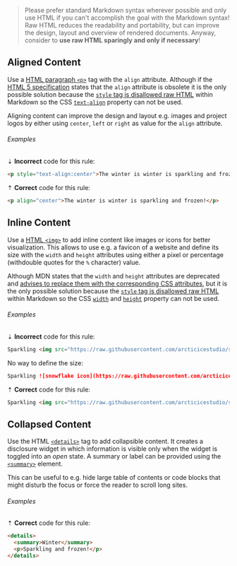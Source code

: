 > Please prefer standard Markdown syntax wherever possible and only use HTML if you can't accomplish the goal with the Markdown syntax! Raw HTML reduces the readability and portability, but can improve the design, layout and overview of rendered documents.
> Anyway, consider to **use raw HTML sparingly and only if necessary**!

## Aligned Content

Use a [HTML paragraph `<p>`][mdn-html-element-p] tag with the `align` attribute. Although if the [HTML 5 specification][w3-html5-spec-element-p] states that the `align` attribute is obsolete it is the only possible solution because the [`style` tag is disallowed raw HTML][gfm-spec-disallowed_raw_html] within Markdown so the CSS [`text-align`][mdn-css-text-align] property can not be used.

Aligning content can improve the design and layout e.g. images and project logos by either using `center`, `left` or `right` as value for the `align` attribute.

###### Examples

⇣ **Incorrect** code for this rule:

```markdown
<p style="text-align:center">The winter is winter is sparkling and frozen!</p>
````

⇡ **Correct** code for this rule:

```markdown
<p align="center">The winter is winter is sparkling and frozen!</p>
````

## Inline Content

Use a [HTML `<img>`][mdn-html-element-img] to add inline content like images or icons for better visualization. This allows to use e.g. a favicon of a website and define its size with the `width` and `height` attributes using either a pixel or percentage (withdouble quotes for the `%` character) value.

Although MDN states that the `width` and `height` attributes are deprecated and [advises to replace them with the corresponding CSS attributes][mdn-html-attributes], but it is the only possible solution because the [`style` tag is disallowed raw HTML][gfm-spec-disallowed_raw_html] within Markdown so the CSS [`width`][mdn-css-width] and [`height`][mdn-css-height] property can not be used.

###### Examples

⇣ **Incorrect** code for this rule:

```markdown
Sparkling <img src="https://raw.githubusercontent.com/arcticicestudio/styleguide-markdown/develop/src/assets/snowflake.png" style="text-align:center;width:16;height:16"/> snowflakes falling down in the winter!
````

No way to define the size:

```markdown
Sparkling ![snowflake icon](https://raw.githubusercontent.com/arcticicestudio/styleguide-markdown/develop/src/assets/snowflake.png) snowflakes falling down in the winter!
````

⇡ **Correct** code for this rule:

```markdown
Sparkling <img src="https://raw.githubusercontent.com/arcticicestudio/styleguide-markdown/develop/src/assets/snowflake.png" width=16 height=16 align="center"/> snowflakes falling down in the winter!
````

## Collapsed Content

Use the HTML [`<details>`][mdn-html-element-details] tag to add collapsible content. It creates a disclosure widget in which information is visible only when the widget is toggled into an *open* state. A summary or label can be provided using the [`<summary>`][mdn-html-element-summary] element.

This can be useful to e.g. hide large table of contents or code blocks that might disturb the focus or force the reader to scroll long sites.

###### Examples

⇡ **Correct** code for this rule:

```markdown
<details>
  <summary>Winter</summary>
  <p>Sparkling and frozen!</p>
</details>
````

[gfm-spec-disallowed_raw_html]: https://github.github.com/gfm/#disallowed-raw-html-extension-
[mdn-css-height]: https://developer.mozilla.org/en-US/docs/Web/CSS/height
[mdn-css-text-align]: https://developer.mozilla.org/en-US/docs/Web/CSS/text-align
[mdn-css-width]: https://developer.mozilla.org/en-US/docs/Web/CSS/width
[mdn-html-attributes]: https://developer.mozilla.org/en-US/docs/Web/HTML/Attributes
[mdn-html-element-details]: https://developer.mozilla.org/en-US/docs/Web/HTML/Element/details
[mdn-html-element-img]: https://developer.mozilla.org/en-US/docs/Web/HTML/Element/img
[mdn-html-element-p]: https://developer.mozilla.org/en-US/docs/Web/HTML/Element/p
[mdn-html-element-summary]: https://developer.mozilla.org/en-US/docs/Web/HTML/Element/summary
[w3-html5-spec-element-p]: https://www.w3.org/TR/html5/grouping-content.html#the-p-element
